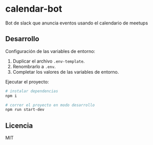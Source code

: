 # calendar-bot

Bot de slack que anuncia eventos usando el calendario de meetups

## Desarrollo

Configuración de las variables de entorno:

1. Duplicar el archivo `.env-template`.
1. Renombrarlo a `.env`.
1. Completar los valores de las variables de entorno.

Ejecutar el proyecto:

```bash
# instalar dependencias
npm i

# correr el proyecto en modo desarrollo
npm run start-dev
```

## Licencia

MIT
